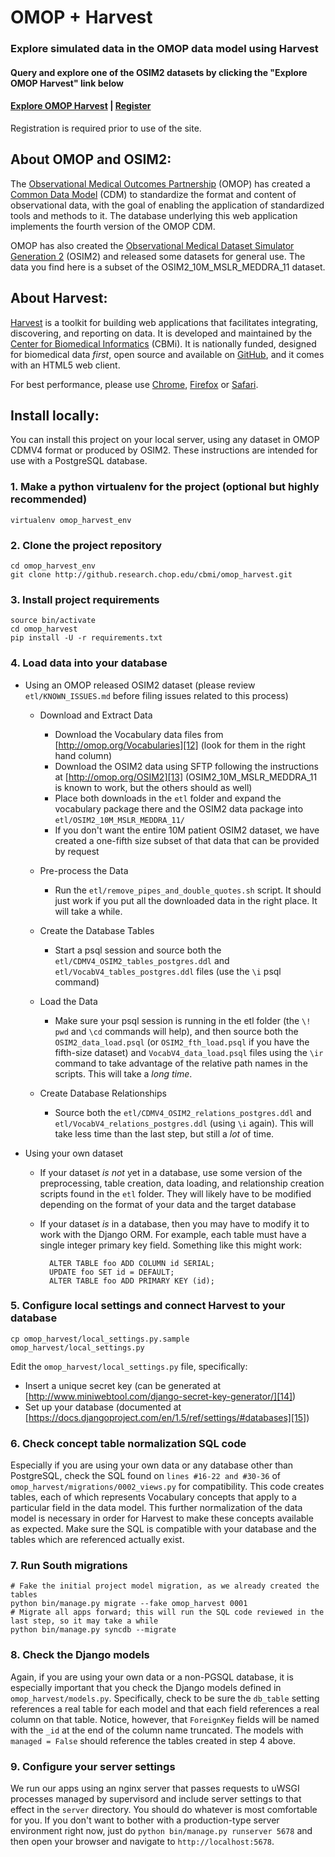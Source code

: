 # OMOP + Harvest

### Explore simulated data in the OMOP data model using Harvest

#### Query and explore one of the OSIM2 datasets by clicking the "Explore OMOP Harvest" link below

#### [Explore OMOP Harvest][1] | [Register][2]

Registration is required prior to use of the site.

## About OMOP and OSIM2:

The [Observational Medical Outcomes Partnership][3] (OMOP) has created a [Common Data Model][4] (CDM) to standardize the format and content of observational data, with the goal of enabling the application of standardized tools and methods to it. The database underlying this web application implements the fourth version of the OMOP CDM.

OMOP has also created the [Observational Medical Dataset Simulator Generation 2][5] (OSIM2) and released some datasets for general use. The data you find here is a subset of the OSIM2\_10M\_MSLR\_MEDDRA\_11 dataset.

## About Harvest:

[Harvest][6] is a toolkit for building web applications that facilitates integrating, discovering, and reporting on data. It is developed and maintained by the [Center for Biomedical Informatics][7] (CBMi). It is nationally funded, designed for biomedical data _first_, open source and available on [GitHub][8], and it comes with an HTML5 web client.

For best performance, please use [Chrome][9], [Firefox][10] or [Safari][11].

## Install locally:

You can install this project on your local server, using any dataset in OMOP CDMV4 format or produced by OSIM2. These instructions are intended for use with a PostgreSQL database.

### 1. Make a python virtualenv for the project (optional but highly recommended)

    virtualenv omop_harvest_env

### 2. Clone the project repository

    cd omop_harvest_env
    git clone http://github.research.chop.edu/cbmi/omop_harvest.git

### 3. Install project requirements

    source bin/activate
    cd omop_harvest
    pip install -U -r requirements.txt

### 4. Load data into your database

- Using an OMOP released OSIM2 dataset (please review `etl/KNOWN_ISSUES.md` before filing issues related to this process)

    - Download and Extract Data
    
        - Download the Vocabulary data files from [http://omop.org/Vocabularies][12] (look for them in the right hand column)
        - Download the OSIM2 data using SFTP following the instructions at [http://omop.org/OSIM2][13] (OSIM2\_10M\_MSLR\_MEDDRA\_11 is known to work, but the others should as well)
        - Place both downloads in the `etl` folder and expand the vocabulary package there and the OSIM2 data package into `etl/OSIM2_10M_MSLR_MEDDRA_11/`
        - If you don't want the entire 10M patient OSIM2 dataset, we have created a one-fifth size subset of that data that can be provided by request
    
    - Pre-process the Data
    
        - Run the `etl/remove_pipes_and_double_quotes.sh` script. It should just work if you put all the downloaded data in the right place. It will take a while.
    
    - Create the Database Tables
    
        - Start a psql session and source both the `etl/CDMV4_OSIM2_tables_postgres.ddl` and `etl/VocabV4_tables_postgres.ddl` files (use the `\i` psql command)
    
    - Load the Data
    
        - Make sure your psql session is running in the etl folder (the `\! pwd` and `\cd` commands will help), and then source both the `OSIM2_data_load.psql` (or `OSIM2_fth_load.psql` if you have the fifth-size dataset) and `VocabV4_data_load.psql` files using the `\ir` command to take advantage of the relative path names in the scripts. This will take a _long time_.
    
    - Create Database Relationships
    
        - Source both the `etl/CDMV4_OSIM2_relations_postgres.ddl` and `etl/VocabV4_relations_postgres.ddl` (using `\i` again). This will take less time than the last step, but still a _lot_ of time.

- Using your own dataset

    - If your dataset _is not_ yet in a database, use some version of the preprocessing, table creation, data loading, and relationship creation scripts found in the `etl` folder. They will likely have to be modified depending on the format of your data and the target database

    - If your dataset _is_ in a database, then you may have to modify it to work with the Django ORM. For example, each table must have a single integer primary key field. Something like this might work:

            ALTER TABLE foo ADD COLUMN id SERIAL; 
            UPDATE foo SET id = DEFAULT;
            ALTER TABLE foo ADD PRIMARY KEY (id);

### 5. Configure local settings and connect Harvest to your database

    cp omop_harvest/local_settings.py.sample omop_harvest/local_settings.py

Edit the `omop_harvest/local_settings.py` file, specifically:
- Insert a unique secret key (can be generated at [http://www.miniwebtool.com/django-secret-key-generator/][14])
- Set up your database (documented at [https://docs.djangoproject.com/en/1.5/ref/settings/#databases][15])

### 6. Check concept table normalization SQL code

Especially if you are using your own data or any database other than PostgreSQL, check the SQL found on `lines #16-22 and #30-36` of `omop_harvest/migrations/0002_views.py` for compatibility.
This code creates tables, each of which represents Vocabulary concepts that apply to a particular field in the data model. This further normalization of the data model is necessary in order for Harvest to make these concepts available as expected. 
Make sure the SQL is compatible with your database and the tables which are referenced actually exist.

### 7. Run South migrations

    # Fake the initial project model migration, as we already created the tables
    python bin/manage.py migrate --fake omop_harvest 0001
    # Migrate all apps forward; this will run the SQL code reviewed in the last step, so it may take a while
    python bin/manage.py syncdb --migrate 


### 8. Check the Django models

Again, if you are using your own data or a non-PGSQL database, it is especially important that you check the Django models defined in `omop_harvest/models.py`. 
Specifically, check to be sure the `db_table` setting references a real table for each model and that each field references a real column on that table. Notice, however, that `ForeignKey` fields will be named with the `_id` at the end of the column name truncated. 
The models with `managed = False` should reference the tables created in step 4 above.

### 9. Configure your server settings

We run our apps using an nginx server that passes requests to uWSGI processes managed by supervisord and include server settings to that effect in the `server` directory. You should do whatever is most comfortable for you. 
If you don't want to bother with a production-type server environment right now, just do `python bin/manage.py runserver 5678` and then open your browser and navigate to `http://localhost:5678`.

[1]:    http://resrhtiuws06.research.chop.edu/omop/query/ "Query OMOP Harvest"
[2]:    http://resrhtiuws06.research.chop.edu/omop/register/ "Register for OMOP Harvest access"
[3]:    http://omop.org "OMOP"
[4]:    http://omop.org/CDM "OMOP CDM"
[5]:    http://omop.org/OSIM2 "OMOP OSIM2"
[6]:    http://harvest.research.chop.edu "Harvest Site"
[7]:    http://cbmi.research.chop.edu "CBMi Home"
[8]:    https://github.com/cbmi/harvest/ "Harvest GitHub"
[9]:    http://www.google.com/chrome "Chrome Browser"
[10]:   http://www.mozilla.org "Firefox Browser"
[11]:   http://www.apple.com/safari/ "Safari Browser"
[12]:   http://omop.org/Vocabularies "OMOP Vocabularies"
[13]:   http://omop.org/OSIM2 "OMOP OSIM2"
[14]:   http://www.miniwebtool.com/django-secret-key-generator/ "Secret Key Generator"
[15]:   https://docs.djangoproject.com/en/1.5/ref/settings/#databases "Django Database Settings"
